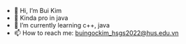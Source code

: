 - 👋 Hi, I’m Bui Kim
- 👀 Kinda pro in java
- 🌱 I’m currently learning c++, java
- 📫 How to reach me: buingockim_hsgs2022@hus.edu.vn
